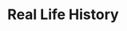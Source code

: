 ---
pid: PT171
title: Real Life History
location_transcription: Any appropriate place
zipcode: '19125'
outside_phl: 
neighborhood: Fishtown,Kensington
age: '64'
age_range: 60-69
instagram: 
image_file_name: PT_171.jpg
proposal_transcription: Depiction of a real event/person/people, history. (Not some
  abstract piece) something one does not have to TRY to figure out what it is.
topic: History
topic_summary: '0'
type: Other No Form
keywords_other: 
credit: Paul Carmlchare
image_labels: 
twitter: 
facebook: 
permalink: "/monuments/pt171/"
layout: item-page
---